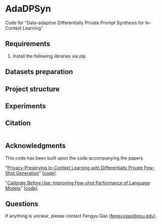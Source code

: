 # AdaDPSyn
Code for "Data-adaptive Differentially Private Prompt Synthesis for In-Context Learning".
## Requirements

1. Install the following libraries via pip

## Datasets preparation

## Project structure

## Experiments

## Citation
```
```

## Acknowledgments

This code has been built upon the code accompanying the papers

"[Privacy-Preserving In-Context Learning with Differentially Private Few-Shot Generation](https://arxiv.org/abs/2309.11765)" [[code](https://github.com/microsoft/dp-few-shot-generation)].

"[Calibrate Before Use: Improving Few-shot Performance of Language Models](https://arxiv.org/abs/2102.09690)" [[code](https://github.com/tonyzhaozh/few-shot-learning)].

## Questions
If anything is unclear, please contact Fengyu Gao (fengyugao@psu.edu).
